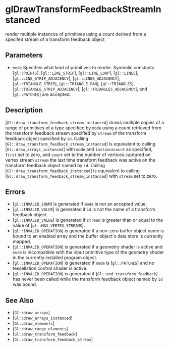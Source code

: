 # glDrawTransformFeedbackStreamInstanced
render multiple instances of primitives using a count derived from a
  specifed stream of a transform feedback object

## Parameters
- `mode`
  Specifies what kind of primitives to render. Symbolic constants
  [`gl::POINTS`], [`gl::LINE_STRIP`], [`gl::LINE_LOOP`], [`gl::LINES`],
  [`gl::LINE_STRIP_ADJACENCY`], [`gl::LINES_ADJACENCY`],
  [`gl::TRIANGLE_STRIP`], [`gl::TRIANGLE_FAN`], [`gl::TRIANGLES`],
  [`gl::TRIANGLE_STRIP_ADJACENCY`], [`gl::TRIANGLES_ADJACENCY`], and
  [`gl::PATCHES`] are accepted.

## Description
[`Gl::draw_transform_feedback_stream_instanced`] draws multiple copies
  of a range of primitives of a type specified by `mode` using a count
  retrieved from the transform feedback stream specified by `stream` of
  the transform feedback object specified by `id`. Calling
  [`Gl::draw_transform_feedback_stream_instanced`] is equivalent to
  calling [`Gl::draw_arrays_instanced`] with `mode` and `instancecount`
  as specified, `first` set to zero, and `count` set to the number of
  vertices captured on vertex stream `stream` the last time transform
  feedback was active on the transform feedback object named by `id`.
Calling [`Gl::draw_transform_feedback_instanced`] is equivalent to
  calling [`Gl::draw_transform_feedback_stream_instanced`] with `stream`
  set to zero.

## Errors
- [`gl::INVALID_ENUM`] is generated if `mode` is not an accepted value.
- [`gl::INVALID_VALUE`] is generated if `id` is not the name of a
  transform feedback object.
- [`gl::INVALID_VALUE`] is generated if `stream` is greater than or
  equal to the value of [`gl::MAX_VERTEX_STREAMS`].
- [`gl::INVALID_OPERATION`] is generated if a non-zero buffer object
  name is bound to an enabled array and the buffer object's data store
  is currently mapped.
- [`gl::INVALID_OPERATION`] is generated if a geometry shader is active
  and `mode` is incompatible with the input primitive type of the
  geometry shader in the currently installed program object.
- [`gl::INVALID_OPERATION`] is generated if `mode` is [`gl::PATCHES`]
  and no tessellation control shader is active.
- [`gl::INVALID_OPERATION`] is generated if
  [`Gl::end_transform_feedback`] has never been called while the
  transform feedback object named by `id` was bound.

## See Also
- [`Gl::draw_arrays`]
- [`Gl::draw_arrays_instanced`]
- [`Gl::draw_elements`]
- [`Gl::draw_range_elements`]
- [`Gl::draw_transform_feedback`]
- [`Gl::draw_transform_feedback_stream`]

